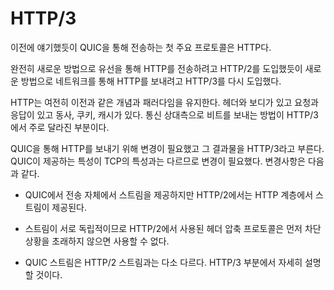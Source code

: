 <!--
# HTTP/3

As mentioned previously, the first and primary protocol to transport over QUIC
is HTTP.

Much like HTTP/2 was once introduced to transport HTTP over the wire in a
completely new way, HTTP/3 is yet again introducing a new way to send HTTP over
the network.

HTTP still maintains the same paradigms and concepts like before. There are
headers and a body, there is a request and a response. There are verbs,
cookies and caching. What primarily changes with HTTP/3 is how the bits gets
sent over to the other side of the communication.

In order to do HTTP over QUIC, changes were required and the results of this
is what we now call HTTP/3. These changes were required because of the
different nature that QUIC provides as opposed to TCP. These changes include:

 - In QUIC the streams are provided by the transport itself, while in HTTP/2
   the streams were done within the HTTP layer.

 - Due to the streams being independent of each other, the header compression
   protocol used for HTTP/2 could not be used without it causing a head of block
   situation.

 - QUIC streams are slightly different than HTTP/2 streams. The HTTP/3 section
   will detail this somewhat.
-->

# HTTP/3

이전에 얘기했듯이 QUIC을 통해 전송하는 첫 주요 프로토콜은 HTTP다.

완전히 새로운 방법으로 유선을 통해 HTTP를 전송하려고 HTTP/2를 도입했듯이 새로운 방법으로
네트워크를 통해 HTTP를 보내려고 HTTP/3를 다시 도입했다.

HTTP는 여전히 이전과 같은 개념과 패러다임을 유지한다. 헤더와 보디가 있고 요청과 응답이 있고
동사, 쿠키, 캐시가 있다. 통신 상대측으로 비트를 보내는 방법이 HTTP/3에서 주로 달라진 부분이다.

QUIC을 통해 HTTP를 보내기 위해 변경이 필요했고 그 결과물을 HTTP/3라고 부른다.
QUIC이 제공하는 특성이 TCP의 특성과는 다르므로 변경이 필요했다. 변경사항은 다음과 같다.

 - QUIC에서 전송 자체에서 스트림을 제공하지만 HTTP/2에서는 HTTP 계층에서 스트림이 제공된다.

 - 스트림이 서로 독립적이므로 HTTP/2에서 사용된 헤더 압축 프로토콜은 먼저 차단 상황을
   초래하지 않으면 사용할 수 없다.

 - QUIC 스트림은 HTTP/2 스트림과는 다소 다르다. HTTP/3 부분에서 자세히 설명할 것이다.
